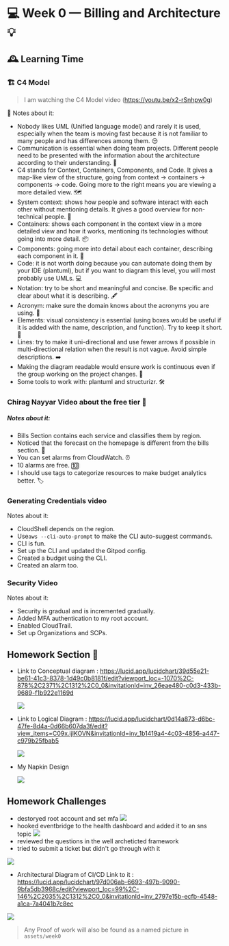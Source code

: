 # 💻 Week 0 — Billing and Architecture 💡

## 🕰️ Learning Time
### 🏗️ C4 Model

>I am watching the C4 Model video (https://youtu.be/x2-rSnhpw0g)

📝 Notes about it:

* Nobody likes UML (Unified language model) and rarely it is used, especially when the team is moving fast because it is not familiar to many people and has differences among them. 😒
* Communication is essential when doing team projects. Different people need to be presented with the information about the architecture according to their understanding. 💬
* C4 stands for Context, Containers, Components, and Code. It gives a map-like view of the structure, going from context -> containers -> components -> code. Going more to the right means you are viewing a more detailed view. 🗺️
* System context: shows how people and software interact with each other without mentioning details. It gives a good overview for non-technical people. 👥
* Containers: shows each component in the context view in a more detailed view and how it works, mentioning its technologies without going into more detail. 📦
* Components: going more into detail about each container, describing each component in it. 🔩
* Code: it is not worth doing because you can automate doing them by your IDE (plantuml), but if you want to diagram this level, you will most probably use UMLs. 💻
* Notation: try to be short and meaningful and concise. Be specific and clear about what it is describing. 🖋️
* Acronym: make sure the domain knows about the acronyms you are using. 🤝
* Elements: visual consistency is essential (using boxes would be useful if it is added with the name, description, and function). Try to keep it short. 📐
* Lines: try to make it uni-directional and use fewer arrows if possible in multi-directional relation when the result is not vague. Avoid simple descriptions. ➡️
* Making the diagram readable would ensure work is continuous even if the group working on the project changes. 🧐
* Some tools to work with: plantuml and structurizr. 🛠️

### Chirag Nayyar Video about the free tier 💸
##### Notes about it:

* Bills Section contains each service and classifies them by region.
* Noticed that the forecast on the homepage is different from the bills section. 🤔
* You can set alarms from CloudWatch. ⏰
* 10 alarms are free. 🔟
* I should use tags to categorize resources to make budget analytics better. 🏷️
### Generating Credentials video

Notes about it:

* CloudShell depends on the region.
* Use`aws --cli-auto-prompt` to make the CLI auto-suggest commands.
* CLI is fun.
* Set up the CLI and updated the Gitpod config.
* Created a budget using the CLI.
* Created an alarm too.

### Security Video

Notes about it:

* Security is gradual and is incremented gradually.
* Added MFA authentication to my root account.
* Enabled CloudTrail.
* Set up Organizations and SCPs.

## Homework Section 📝

* Link to Conceptual diagram : https://lucid.app/lucidchart/39d55e21-be61-41c3-8378-1d49c0b8181f/edit?viewport_loc=-1070%2C-878%2C2371%2C1312%2C0_0&invitationId=inv_26eae480-c0d3-433b-9689-f1b922e1169d

  ![](assets/week0/cruddur_conceptual_diagram.png)
* Link to Logical Diagram : https://lucid.app/lucidchart/0d14a873-d6bc-47fe-8d4a-0d66b607da3f/edit?view_items=C09x.ijlKOVN&invitationId=inv_1b1419a4-4c03-4856-a447-c979b25fbab5

  ![](assets/week0/Cruddur_Logical_Diagram.png)
* My Napkin Design

  ![](assets/week0/napkin_diagram.jpg)

## Homework Challenges

* destoryed root account and set mfa
  ![](assets/week0/root_user_destruction_and_mfa.png)
* hooked eventbridge to the health dashboard and added it to an sns topic
  ![](assets/week0/event_bridge.png)
* reviewed the questions in the well archeticted framework
* tried to submit a ticket but didn't go through with it

![](assets/week0/ticket.png)

* Architectural Diagram of CI/CD
  Link to it : https://lucid.app/lucidchart/97d006ab-6693-497b-9090-9bfa5db3968c/edit?viewport_loc=99%2C-146%2C2035%2C1312%2C0_0&invitationId=inv_2797e15b-ecfb-4548-a1ca-7a4041b7c8ec

![](assets/week0/blue_green_ci_cd.png)

> Any Proof of work will also be found as a named picture in `assets/week0`
